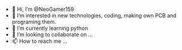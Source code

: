 - 👋 Hi, I’m @NeoGamer159
- 👀 I’m interested in new technologies, coding, making own PCB and programing them. 
- 🌱 I’m currently learning python
- 💞️ I’m looking to collaborate on ...
- 📫 How to reach me ...

<!---
NeoGamer159/NeoGamer159 is a ✨ special ✨ repository because its `README.md` (this file) appears on your GitHub profile.
You can click the Preview link to take a look at your changes.
--->
